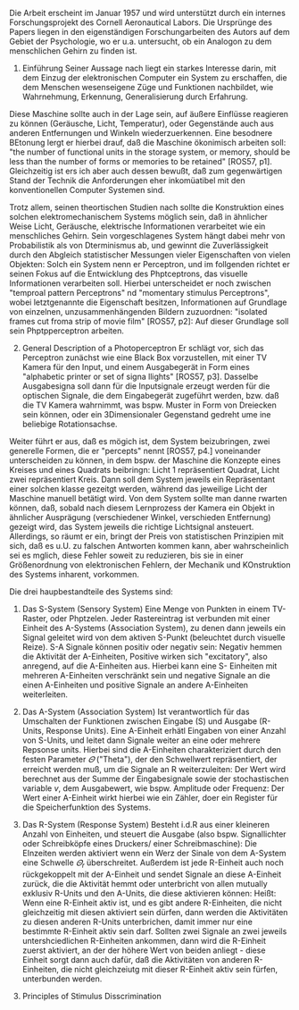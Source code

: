 Die Arbeit erscheint im Januar 1957 und wird unterstützt durch ein internes Forschungsprojekt  des Cornell
Aeronautical Labors.
Die Ursprünge des Papers liegen in den eigenständigen Forschungarbeiten des Autors auf dem Gebiet der Psychologie,
wo er u.a. untersucht,  ob ein Analogon zu dem menschlichen Gehirn zu finden ist.

1. Einführung
Seiner Aussage nach liegt ein starkes Interesse darin, mit dem Einzug der elektronischen Computer ein System zu erschaffen, 
die dem Menschen wesenseigene Züge und Funktionen nachbildet, wie Wahrnehmung, Erkennung, Generalisierung durch Erfahrung.

Diese Maschine sollte auch in der Lage sein, auf äußere Einflüsse reagieren zu können (Geräusche, Licht, Temperatur), oder Gegenstände 
auch aus anderen Entfernungen und Winkeln wiederzuerkennen. Eine besodnere BEtonung lergt er hierbei drauf, daß die Maschine ökonimisch arbeiten soll: "the number of functional 
units in the storage system, or memory, should be less than the number of forms or memories to be retained" [ROS57, p1].
Gleichzeitig ist ers ich aber auch dessen bewußt, daß zum gegenwärtigen Stand der Technik die Anforderungen eher inkomüatibel mit den konventionellen Computer Systemen sind.

Trotz allem, seinen theortischen Studien nach sollte die Konstruktion eines solchen elektromechanischem Systems möglich sein, daß in ähnlicher Weise Licht, Geräusche, elektrische Informationen verarbeitet wie ein menschliches Gehirn. Sein vorgeschlagenes System hängt dabei mehr von Probabilistik als von Dterminismus ab, und gewinnt die Zuverlässigkeit durch den Abgleich statistischer Messungen vieler Eigenschaften von vielen Objekten: Solch ein System nenn er Perceptron, und im follgenden richtet er seinen Fokus auf die Entwicklung des Phptceptrons, das visuelle Informationen verarbeiten soll. Hierbei unterscheidet er noch zwischen "temproal pattern Perceptrons" nd "momentary stimulus Perceptrons", wobei letztgenannte die Eigenschaft besitzen, Informationen auf Grundlage von einzelnen, unzusammenhängenden Bildern zuzuordnen: "isolated frames cut froma strip of movie film" [ROS57, p2]: Auf dieser Grundlage soll sein Phptpperceptron arbeiten.

2. General Description of a Photoperceptron
Er schlägt vor, sich das Perceptron zunächst wie eine Black Box vorzustellen, mit einer TV Kamera für den Input, und einem Ausgabegerät in Form eines "alphabetic printer or set of signa llights" [ROS57, p3]. Dasselbe Ausgabesigna soll dann für die Inputsignale erzeugt werden für die optischen Signale, die dem Eingabegerät zugeführt werden, bzw. daß die TV Kamera wahrnimmt, was bspw. Muster in Form von Dreiecken sein können, oder ein 3Dimensionaler Gegenstand gedreht ume ine beliebige Rotationsachse.

Weiter führt er aus, daß es mögich ist, dem System beizubringen, zwei generelle Formen, die er "percepts" nennt [ROS57, p4.] voneinander unterscheiden zu können, in dem bspw. der Maschine die Konzepte eines Kreises und eines Quadrats beibringn: Licht 1 repräsentiert Quadrat, Licht zwei repräsentiert Kreis. Dann soll dem System jeweils ein Repräsentant einer solchen klasse gezeitgt werden, während das jeweilige Licht der Maschine manuell betätigt wird. Von dem System sollte man danne rwarten können, daß, sobald nach diesem Lernprozess der Kamera ein Objekt in ähnlicher Ausprägung (verschiedener Winkel, verschieden Entfernung)  gezeigt wird, das System jeweils die richtige Lichtsignal ansteuert. Allerdings, so räumt er ein, bringt der Preis von statistischen Prinzipien mit sich, daß es u.U. zu falschen Antworten kommen kann, aber wahrscheinlich sei es mglich, diese Fehler soweit zu reduzieren, bis sie in einer Größenordnung von elektronischen Fehlern, der Mechanik und KOnstruktion des Systems inharent, vorkommen.

Die drei haupbestandteile des Systems sind:

1) Das S-System (Sensory System)
Eine Menge von Punkten in einem TV-Raster, oder Phptzelen. Jeder Rastereintrag ist verbunden mit einer Einheit des A-Systems (Association System), zu denen dann jeweils ein Signal geleitet wird von dem aktiven S-Punkt (beleuchtet durch visuelle Reize). S-A Signale können positiv oder negativ sein: Negativ hemmen die Aktivität der A-Einheiten, Positive wirken sich "excitatory", also anregend, auf die A-Einheiten aus. Hierbei kann eine S- Einheiten mit mehreren A-Einheiten verschränkt sein und negative Signale an die einen A-Einheiten und positive Signale an andere A-Einheiten weiterleiten.

2) Das A-System (Association System) 
Ist verantwortlich für das Umschalten der Funktionen zwischen Eingabe (S) und Ausgabe (R-Units, Response Units). Eine A-Einheit erhätl Eingaben von einer Anzahl von S-Units, und leitet dann Signale weiter an eine oder mehrere Repsonse units. Hierbei sind die A-Einheiten charakteriziert durch den festen Parameter $\varTheta$ ("Theta"), der den Schwellwert repräsentiert, der erreicht werden muß, um die Signale an R weiterzuleiten: Der Wert wird berechnet aus der Summe der Eingabesignale sowie der stochastischen variable $v$, dem Ausgabewert, wie bspw. Amplitude oder Frequenz: Der Wert einer A-Einheit wirkt hierbei wie ein Zähler, doer ein Register für die Speicherfunktion des Systems.

3) Das R-System (Response System)
Besteht i.d.R aus einer kleineren Anzahl von Einheiten, und steuert die Ausgabe (also bspw. Signallichter oder Schreibköpfe eines Druckers/ einer Schreibmaschine): Die EInzeiten werden aktiviert wenn ein Werz der Sinale von dem A-System eine Schwelle $\varTheta_r$ überschreitet. Außerdem ist jede R-Einheit auch noch rückgekoppelt mit der A-Einheit und sendet Signale an diese A-Einheit zurück, die die Aktivität hemmt oder unterbricht von allen mutually exklusiv R-Units und den A-Units, die diese aktivieren können: Heißt: Wenn eine R-Einheit aktiv ist, und es gibt andere R-Einheiten, die nicht gleichzeitig mit diesen aktiviert sein dürfen, dann werden die Aktivitäten zu diesen anderen R-Units unterbrichen, damit immer nur eine bestimmte R-Einheit aktiv sein darf. Sollten zwei Signale an zwei jeweils untershciedlichen R-Einheiten ankommen, dann wird die R-Einheit zuerst aktiviert, an der der höhere Wert von beiden anliegt - diese Einheit sorgt dann auch dafür, daß die Aktivitäten von anderen R-Einheiten, die nicht gleichzeiutg mit dieser R-Einheit aktiv sein fürfen, unterbunden werden.

3. Principles of Stimulus Disscrimination
